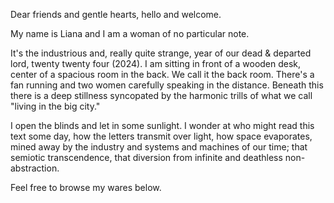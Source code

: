 Dear friends and gentle hearts, hello and welcome.

My name is Liana and I am a woman of no particular note.

It's the industrious and, really quite strange, year of our dead & departed lord, twenty twenty four (2024). I am sitting in front of a wooden desk, center of a spacious room in the back. We call it the back room. There's a fan running and two women carefully speaking in the distance. Beneath this there is a deep stillness syncopated by the harmonic trills of what we call "living in the big city."

I open the blinds and let in some sunlight. I wonder at who might read this text some day, how the letters transmit over light, how space evaporates, mined away by the industry and systems and machines of our time; that semiotic transcendence, that diversion from infinite and deathless non-abstraction.

Feel free to browse my wares below.

<!--
**Liana64/Liana64** is a ✨ _special_ ✨ repository because its `README.md` (this file) appears on your GitHub profile.

Here are some ideas to get you started:

- 🔭 I’m currently working on ...
- 🌱 I’m currently learning ...
- 👯 I’m looking to collaborate on ...
- 🤔 I’m looking for help with ...
- 💬 Ask me about ...
- 📫 How to reach me: ...
- 😄 Pronouns: ...
- ⚡ Fun fact: ...
-->
